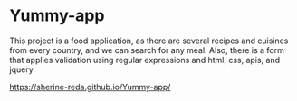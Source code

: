 # Yummy-app
This project is a food application, as there are several recipes and cuisines from every country, and we can search for any meal. Also, there is a form that applies validation using regular expressions and html, css, apis, and jquery.

https://sherine-reda.github.io/Yummy-app/
